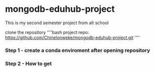 # mongodb-eduhub-project
This is my second semester project from alt school

clone the repository 
''''bash
project repo: https://github.com/Chinelonweke/mongodb-eduhub-project.git
''''

### Step 1 -  create a conda enviroment after opening repository

### Step 2 - How to get

